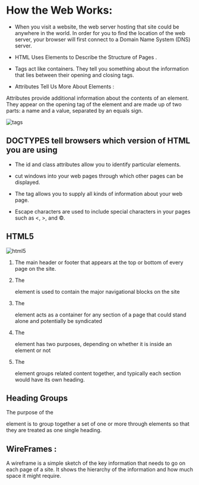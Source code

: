 # How the Web Works:

* When you visit a website, the web server hosting that site could be anywhere in the world. In order for you to find the location of the web server, your browser will first connect
to a Domain Name System (DNS) server.


* HTML Uses Elements to Describe the Structure of Pages .

* Tags act like containers. They tell you something about the information that  lies between their opening and closing tags.


* Attributes Tell Us More About Elements : 

Attributes provide additional information
about the contents of an element. They appear
on the opening tag of the element and are
made up of two parts: a name and a value,
separated by an equals sign.

![tags](https://cdo-curriculum.s3.amazonaws.com/media/uploads/html_element.png)


## DOCTYPES tell browsers which version of HTML you are using
 
 * The id and class attributes allow you to identify
particular elements.

* <iframes> cut windows into your web pages through
which other pages can be displayed.

* The <meta> tag allows you to supply all kinds of
information about your web page.

* Escape characters are used to include special
characters in your pages such as <, >, and ©.



## HTML5


![html5](https://mobile.developer.com/imagesvr_ce/3977/Figure01.png)


1. The main header or footer
that appears at the top or
bottom of every page on the
site.


1. The <nav> element is used to
contain the major navigational
blocks on the site


1. The <article> element acts as
a container for any section of a
page that could stand alone and
potentially be syndicated

1. The <aside> element has two
purposes, depending on whether
it is inside an <article>
element or not


1. The <section> element groups
related content together, and
typically each section would
have its own heading.



## Heading Groups
<hgroup>

 The purpose of the <hgroup>
element is to group together a
set of one or more  through
 elements so that they are
treated as one single heading. 





##  WireFrames :

A wireframe is a simple sketch of the key
information that needs to go on each page of a
site. It shows the hierarchy of the information
and how much space it might require.






